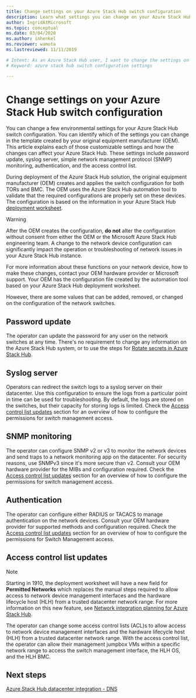 ```yaml
---
title: Change settings on your Azure Stack Hub switch configuration 
description: Learn what settings you can change on your Azure Stack Hub switch configuration.
author: IngridAtMicrosoft
ms.topic: conceptual
ms.date: 03/04/2020
ms.author: inhenkel
ms.reviewer: wamota
ms.lastreviewed: 11/11/2019

# Intent: As an Azure Stack Hub user, I want to change the settings on my Azure Stack Hub switch configuration so I can customize them to my needs.
# Keyword: azure stack hub switch configuration settings

---
```


# Change settings on your Azure Stack Hub switch configuration

You can change a few environmental settings for your Azure Stack Hub switch configuration. You can identify which of the settings you can change in the template created by your original equipment manufacturer (OEM). This article explains each of those customizable settings and how the changes can affect your Azure Stack Hub. These settings include password update, syslog server, simple network management protocol (SNMP) monitoring, authentication, and the access control list.

During deployment of the Azure Stack Hub solution, the original equipment manufacturer (OEM) creates and applies the switch configuration for both TORs and BMC. The OEM uses the Azure Stack Hub automation tool to validate that the required configurations are properly set on these devices. The configuration is based on the information in your Azure Stack Hub [deployment worksheet](azure-stack-deployment-worksheet.md).

> [!Warning]  
> After the OEM creates the configuration, **do not** alter the configuration without consent from either the OEM or the Microsoft Azure Stack Hub engineering team. A change to the network device configuration can significantly impact the operation or troubleshooting of network issues in your Azure Stack Hub instance.
>
> For more information about these functions on your network device, how to make these changes, contact your OEM hardware provider or Microsoft support. Your OEM has the configuration file created by the automation tool based on your Azure Stack Hub deployment worksheet.

However, there are some values that can be added, removed, or changed on the configuration of the network switches.

## Password update

The operator can update the password for any user on the network switches at any time. There's no requirement to change any information on the Azure Stack Hub system, or to use the steps for [Rotate secrets in Azure Stack Hub](azure-stack-rotate-secrets.md).

## Syslog server

Operators can redirect the switch logs to a syslog server on their datacenter. Use this configuration to ensure the logs from a particular point in time can be used for troubleshooting. By default, the logs are stored on the switches, but their capacity for storing logs is limited. Check the [Access control list updates](#access-control-list-updates) section for an overview of how to configure the permissions for switch management access.

## SNMP monitoring

The operator can configure SNMP v2 or v3 to monitor the network devices and send traps to a network monitoring app on the datacenter. For security reasons, use SNMPv3 since it's more secure than v2. Consult your OEM hardware provider for the MIBs and configuration required. Check the [Access control list updates](#access-control-list-updates) section for an overview of how to configure the permissions for switch management access.

## Authentication

The operator can configure either RADIUS or TACACS to manage authentication on the network devices. Consult your OEM hardware provider for supported methods and configuration required. Check the [Access control list updates](#access-control-list-updates) section for an overview of how to configure the permissions for Switch Management access.

## Access control list updates

> [!NOTE]
> Starting in 1910, the deployment worksheet will have a new field for **Permitted Networks** which replaces the manual steps required to allow access to network device management interfaces and the hardware lifecycle host (HLH) from a trusted datacenter network range. For more information on this new feature, see [Network integration planning for Azure Stack Hub](azure-stack-network.md#permitted-networks).

The operator can change some access control lists (ACL)s to allow access to network device management interfaces and the hardware lifecycle host (HLH) from a trusted datacenter network range. With the access control list, the operator can allow their management jumpbox VMs within a specific network range to access the switch management interface, the HLH OS, and the HLH BMC.

## Next steps

[Azure Stack Hub datacenter integration - DNS](azure-stack-integrate-dns.md)
